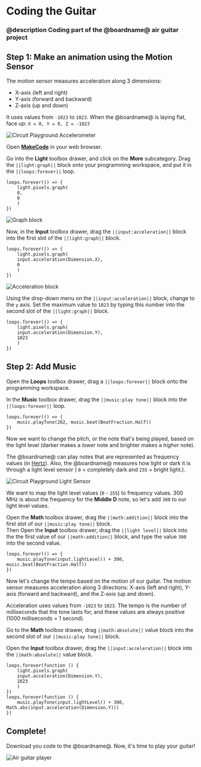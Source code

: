 # Coding the Guitar

### @description Coding part of the @boardname@ air guitar project

## Step 1: Make an animation using the Motion Sensor

The motion sensor measures acceleration along 3 dimensions:

* X-axis (left and right)
* Y-axis (forward and backward)
* Z-axis (up and down)

It uses values from ``-1023`` to ``1023``. When the @boardname@ is laying flat, face up: ``X = 0, Y = 0, Z = -1023``

![Circuit Playground Accelerometer](/static/cp/projects/guitar/accelerometer.png)

Open **[MakeCode](@homeurl@)** in your web browser.

Go into the **Light** toolbox drawer, and click on the **More** subcategory.  Drag the ``||light:graph||`` block onto your programming workspace, and put it in the ``||loops:forever||`` loop.

```blocks
loops.forever(() => {
    light.pixels.graph(
    0,
    0
    )
})
```
![Graph block](/static/cp/projects/guitar/graph-block.gif)

Now, in the **Input** toolbox drawer, drag the ``||input:acceleration||`` block into the first slot of the ``||light:graph||`` block. 

```blocks
loops.forever(() => {
    light.pixels.graph(
    input.acceleration(Dimension.X),
    0
    )
})
```

![Acceleration block](/static/cp/projects/guitar/acceleration-block.gif)

Using the drop-down menu on the ``||input:acceleration||`` block, change to the `y` axis. Set the maximum value to ``1023`` by typing this number into the second slot of the ``||light:graph||`` block.

```blocks
loops.forever(() => {
    light.pixels.graph(
    input.acceleration(Dimension.Y),
    1023
    )
})
```

## Step 2: Add Music

Open the **Loops** toolbox drawer, drag a ``||loops:forever||`` block onto the programming workspace.

In the **Music** toolbox drawer, drag the ``||music:play tone||`` block into the ``||loops:forever||`` loop.

```blocks
loops.forever(() => {
    music.playTone(262, music.beat(BeatFraction.Half))
})
```
Now we want to change the pitch, or the note that's being played, based on the light level (darker makes a _lower_ note and brighter makes a _higher_ note).

The @boardname@ can play notes that are represented as frequency values (in [Hertz](https://en.wikipedia.org/wiki/Hertz)). Also, the @boardname@ measures how light or dark it is through a light level sensor ( `0` = completely dark and `255` = bright light.).

![Circuit Playground Light Sensor](/static/cp/projects/guitar/light-sensor.png)

We want to map the light level values (`0` - `255`) to frequency values. 300 MHz is about the frequency for the **Middle D** note, so let's add `300` to our light level values. 

Open the **Math** toolbox drawer, drag the ``||math:addition||`` block into the first slot of our ``||music:play tone||`` block.  
Then Open the **Input** toolbox drawer, drag the ``||light level||`` block into the the first value of our ``||math:addition||`` block, and type the value ``300`` into the second value.

```blocks
loops.forever(() => {
    music.playTone(input.lightLevel() + 300, music.beat(BeatFraction.Half))
})
```

Now let's change the tempo based on the motion of our guitar. The motion sensor measures acceleration along 3 directions: X-axis (left and right), Y-axis (forward and backward), and the Z-axis (up and down).

Acceleration uses values from `-1023` to `1023`. The tempo is the number of milliseconds that the tone lasts for, and these values are always positive (1000 milliseconds = 1 second).

Go to the **Math** toolbox drawer, drag ``||math:absolute||`` value block into the second slot of our ``||music:play tone||`` block.

Open the **Input** toolbox drawer, drag the ``||input:acceleration||`` block into the ``||math:absolute||`` value block.

```blocks
loops.forever(function () {
    light.pixels.graph(
    input.acceleration(Dimension.Y),
    1023
    )
})
loops.forever(function () {
    music.playTone(input.lightLevel() + 300, Math.abs(input.acceleration(Dimension.Y)))
})
```

## Complete!

Download you code to the @boardname@. Now, it's time to play your guitar!

![Air guitar player](/static/cp/projects/guitar/guitar-in-action.jpg)
